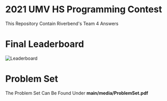 # 2021 UMV HS Programming Contest
This Repository Contain Riverbend's Team 4 Answers

# Final Leaderboard
![Leaderboard](https://github.com/GabrielHogan/2021-UMW-HS-Programming-Contest/blob/main/media/FinalLeaderboard.png)

# Problem Set
The Problem Set Can Be Found Under **main/media/ProblemSet.pdf**
